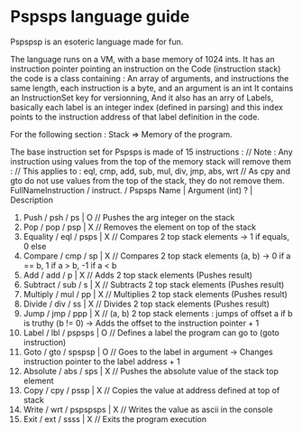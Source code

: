 # Pspsps language guide

Pspspsp is an esoteric language made for fun.

The language runs on a VM, with a base memory of 1024 ints.
It has an instruction pointer pointing an instruction on the Code (instruction stack)
the code is a class containing : An array of arguments, and instructions the same length, each instruction is a byte, and an argument is an int
	It contains an InstructionSet key for versionning,
	And it also has an arry of Labels, basically each label is an integer index (defined in parsing) 
		and this index points to the instruction address of that label definition in the code.

For the following section : Stack => Memory of the program.

The base instruction set for Pspsps is made of 15 instructions :
	// Note : Any instruction using values from the top of the memory stack will remove them :
	//     This applies to : eql, cmp, add, sub, mul, div, jmp, abs, wrt
	//	   As cpy and gto do not use values from the top of the stack, they do not remove them.
FullNameInstruction	/ instruct.	/ Pspsps Name	| Argument (int) ? | Description 
1.  Push			/ psh		/ ps			| O					 // Pushes the arg integer on the stack
2.  Pop				/ pop		/ psp			| X					 // Removes the element on top of the stack
3.  Equality		/ eql		/ psps			| X					 // Compares 2 top stack elements -> 1 if equals, 0 else
4.  Compare			/ cmp		/ sp			| X					 // Compares 2 top stack elements (a, b) -> 0 if a == b, 1 if a > b, -1 if a < b
5.  Add				/ add		/ p				| X					 // Adds 2 top stack elements		(Pushes result)
6.  Subtract		/ sub		/ s				| X					 // Subtracts 2 top stack elements	(Pushes result)
7.  Multiply		/ mul		/ pp			| X					 // Multiplies 2 top stack elements	(Pushes result)
8.  Divide			/ div		/ ss			| X					 // Divides 2 top stack elements	(Pushes result)
9.  Jump			/ jmp		/ ppp			| X					 // (a, b) 2 top stack elements : jumps of offset a if b is truthy (b != 0) -> Adds the offset to the instruction pointer + 1
10. Label			/ lbl		/ pspsps		| O					 // Defines a label the program can go to (goto instruction)
11. Goto			/ gto		/ spspsp		| O					 // Goes to the label in argument -> Changes instruction pointer to the label address + 1
12. Absolute		/ abs		/ sps			| X					 // Pushes the absolute value of the stack top element
13. Copy			/ cpy		/ pssp			| X					 // Copies the value at address defined at top of stack
14. Write			/ wrt		/ pspspsps		| X					 // Writes the value as ascii in the console
15. Exit			/ ext		/ ssss			| X					 // Exits the program execution
